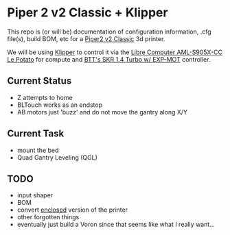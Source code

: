 # Piper 2 v2 Classic + Klipper

This repo is (or will be) documentation of configuration information, .cfg file(s), build BOM, etc for a [Piper2 v2 Classic](https://piper3dprinters.com/?page_id=723) 3d printer.

We will be using [Klipper](https://www.klipper3d.org/) to control it via the [Libre Computer AML-S905X-CC Le Potato](https://libre.computer/products/aml-s905x-cc/) for compute and [BTT's SKR 1.4 Turbo w/ EXP-MOT](https://biqu.equipment/collections/control-board/products/bigtreetech-skr-v1-4-skr-v1-4-turbo-control-board-tmc2209-tmc2208-eeprom-v1-0-exp-mot-v1-0-3d-printer-parts-for-ender-3?variant=31898702970978) controller.

## Current Status

- Z attempts to home
- BLTouch works as an endstop
- AB motors just 'buzz' and do not move the gantry along X/Y

## Current Task

- mount the bed
- Quad Gantry Leveling (QGL)

## TODO

- input shaper
- BOM
- convert [enclosed](https://piper3dprinters.com/?page_id=646) version of the printer
- other forgotten things
- eventually just build a Voron since that seems like what I really want...
